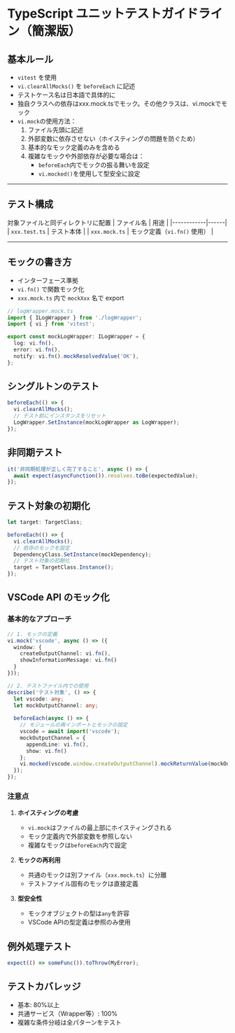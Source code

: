 # TypeScript ユニットテストガイドライン（簡潔版）

## 基本ルール

- `vitest` を使用
- `vi.clearAllMocks()` を `beforeEach` に記述
- テストケース名は日本語で具体的に
- 独自クラスへの依存はxxx.mock.tsでモック。その他クラスは、vi.mockでモック
- `vi.mock`の使用方法：
  1. ファイル先頭に記述
  2. 外部変数に依存させない（ホイスティングの問題を防ぐため）
  3. 基本的なモック定義のみを含める
  4. 複雑なモックや外部依存が必要な場合は：
     - `beforeEach`内でモックの振る舞いを設定
     - `vi.mocked()`を使用して型安全に設定

---

## テスト構成
対象ファイルと同ディレクトリに配置
| ファイル名 | 用途 |
|------------|------|
| `xxx.test.ts` | テスト本体 |
| `xxx.mock.ts` | モック定義（`vi.fn()` 使用） |

---

## モックの書き方

- インターフェース準拠
- `vi.fn()` で関数モック化
- `xxx.mock.ts` 内で `mockXxx` 名で export

```ts
// logWrapper.mock.ts
import { ILogWrapper } from './logWrapper';
import { vi } from 'vitest';

export const mockLogWrapper: ILogWrapper = {
  log: vi.fn(),
  error: vi.fn(),
  notify: vi.fn().mockResolvedValue('OK'),
};
```

## シングルトンのテスト

```ts
beforeEach(() => {
  vi.clearAllMocks();
  // テスト前にインスタンスをリセット
  LogWrapper.SetInstance(mockLogWrapper as LogWrapper);
});
```

## 非同期テスト

```ts
it('非同期処理が正しく完了すること', async () => {
  await expect(asyncFunction()).resolves.toBe(expectedValue);
});
```

## テスト対象の初期化

```ts
let target: TargetClass;

beforeEach(() => {
  vi.clearAllMocks();
  // 依存のモックを設定
  DependencyClass.SetInstance(mockDependency);
  // テスト対象の初期化
  target = TargetClass.Instance();
});
```

## VSCode API のモック化

### 基本的なアプローチ

```ts
// 1. モックの定義
vi.mock('vscode', async () => ({
  window: {
    createOutputChannel: vi.fn(),
    showInformationMessage: vi.fn()
  }
}));

// 2. テストファイル内での使用
describe('テスト対象', () => {
  let vscode: any;
  let mockOutputChannel: any;
  
  beforeEach(async () => {
    // モジュールの再インポートとモックの設定
    vscode = await import('vscode');
    mockOutputChannel = {
      appendLine: vi.fn(),
      show: vi.fn()
    };
    vi.mocked(vscode.window.createOutputChannel).mockReturnValue(mockOutputChannel);
  });
});
```

### 注意点

1. **ホイスティングの考慮**
   - `vi.mock`はファイルの最上部にホイスティングされる
   - モック定義内で外部変数を参照しない
   - 複雑なモックは`beforeEach`内で設定

2. **モックの再利用**
   - 共通のモックは別ファイル（`xxx.mock.ts`）に分離
   - テストファイル固有のモックは直接定義

3. **型安全性**
   - モックオブジェクトの型は`any`を許容
   - VSCode APIの型定義は参照のみ使用

## 例外処理テスト

```ts
expect(() => someFunc()).toThrow(MyError);
```

## テストカバレッジ

- 基本: 80%以上
- 共通サービス（Wrapper等）: 100%
- 複雑な条件分岐は全パターンをテスト